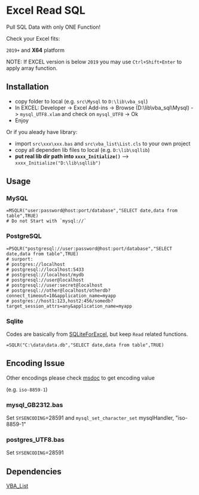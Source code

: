 # Excel Read SQL
Pull SQL Data with only ONE Function!

Check your Excel fits:


`2019+` and **X64** platform


NOTE: If EXCEL version is below `2019` you may use `Ctrl+Shift+Enter` to apply array function.

## Installation

- copy folder to local (e.g. `src\Mysql` to `D:\lib\vba_sql`)
- In EXCEL: Developer -> Excel Add-ins -> Browse (D:\lib\vba_sql\Mysql) -> `mysql_UTF8.xlam` and check on `mysql_UTF8` -> Ok
- Enjoy

Or if you aleady have library:

- import `src\xxx\xxx.bas` and `src\vba_list\List.cls` to your own project
- copy all dependen lib files to local (e.g. `D:\lib\sqllib`)
- **put real lib dir path into `xxxx_Initialize()`** --> `xxxx_Initialize("D:\lib\sqllib")`

## Usage

### MySQL

```
=MSQLR("user:password@host:port/database","SELECT date,data from table",TRUE)
# Do not Start with `mysql://`
```

### PostgreSQL
```
=PSQLR("postgresql://user:password@host:port/database","SELECT date,data from table",TRUE)
# surport:
# postgres://localhost
# postgresql://localhost:5433
# postgresql://localhost/mydb
# postgresql://user@localhost
# postgresql://user:secret@localhost
# postgresql://other@localhost/otherdb?connect_timeout=10&application_name=myapp
# postgres://host1:123,host2:456/somedb?target_session_attrs=any&application_name=myapp
```

### Sqlite
Codes are basically from [SQLiteForExcel](https://github.com/govert/SQLiteForExcel), but keep `Read` related functions.


```
=SQLR("C:\data\data.db","SELECT date,data from table",TRUE)
```

## Encoding Issue
Other encodings please check [msdoc](https://docs.microsoft.com/en-us/windows/win32/intl/code-page-identifiers) to get encoding value


(e.g. `iso-8859-1`)

### mysql_GB2312.bas

Set `SYSENCODING`=28591 and `mysql_set_character_set` mysqlHandler, "iso-8859-1"

### postgres_UTF8.bas

Set `SYSENCODING`=28591


## Dependencies

[VBA_List](https://github.com/Vitosh/VBA_List)
